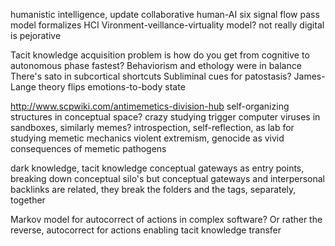 humanistic intelligence, update collaborative human-AI
six signal flow pass model formalizes HCI
Vironment-veillance-virtuality model? not really
digital is pejorative

Tacit knowledge acquisition problem is how do you get from cognitive to autonomous phase fastest?
Behaviorism and ethology were in balance
There's sato in subcortical shortcuts
Subliminal cues for patostasis?
James-Lange theory flips emotions-to-body state

http://www.scpwiki.com/antimemetics-division-hub
self-organizing structures in conceptual space? crazy
studying trigger computer viruses in sandboxes, similarly memes?
introspection, self-reflection, as lab for studying memetic mechanics
violent extremism, genocide as vivid consequences of memetic pathogens

dark knowledge, tacit knowledge
conceptual gateways as entry points, breaking down conceptual silo's
but conceptual gateways and interpersonal backlinks are related, they break the folders and the tags, separately, together

Markov model for autocorrect of actions in complex software? Or rather the reverse, autocorrect for actions enabling tacit knowledge transfer